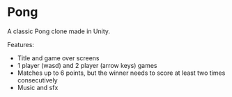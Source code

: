 # Pong
A classic Pong clone made in Unity.

Features:
- Title and game over screens
- 1 player (wasd) and 2 player (arrow keys) games
- Matches up to 6 points, but the winner needs to score at least two times consecutively
- Music and sfx

